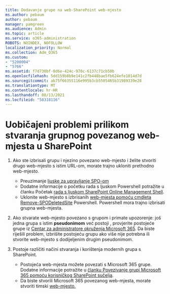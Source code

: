 ```yaml
---
title: Dodavanje grupe na web-SharePoint web-mjesto
ms.author: pebaum
author: pebaum
manager: pamgreen
ms.audience: Admin
ms.topic: article
ms.service: o365-administration
ROBOTS: NOINDEX, NOFOLLOW
localization_priority: Normal
ms.collection: Adm_O365
ms.custom:
- "5200004"
- "5766"
ms.assetid: f7d730bf-0d6e-424c-970c-6137c71cb50b
ms.openlocfilehash: 5dd159b8b9e141c2fb448bae5fb624efe1014d7d
ms.sourcegitcommit: ab75f66355116e995b3cb5505465b31989339e28
ms.translationtype: MT
ms.contentlocale: hr-HR
ms.lasthandoff: 08/13/2021
ms.locfileid: "58318116"
---
```

# <a name="common-issues-when-creating-a-group-connected-site-in-sharepoint"></a>Uobičajeni problemi prilikom stvaranja grupnog povezanog web-mjesta u SharePoint

1. Ako ste izbrisali grupu i njezino povezano web-mjesto i želite stvoriti drugo web-mjesto s istim URL-om, morate trajno ukloniti prethodno web-mjesto.

   - Preuzimanje [ljuske za upravljanje SPO-om](https://support.office.com/article/introduction-to-the-sharepoint-online-management-shell-c16941c3-19b4-4710-8056-34c034493429)
   - Dodatne informacije o početku rada s ljuskom Powershell potražite u članku Početak [rada s ljuskom SharePoint Online Management Shell](https://docs.microsoft.com/powershell/module/sharepoint-online/remove-sposite).
   - Uklonite web-mjesto s izbrisanih [web-mjesta pomoću cmdleta Remove-SPODeletedSite](https://docs.microsoft.com/powershell/module/sharepoint-online/remove-sposite?view=sharepoint-ps) Powershell. Powershell mora trajno izbrisati grupna web-mjesta.

1. Ako stvarate web-mjesto povezano s grupom i primate upozorenje: još jedna grupa s istim **pseudonimom** već postoji , provjerite postojeće grupe iz [Centar za administratore okruženja Microsoft 365](https://admin.microsoft.com/AdminPortal/Home#/groups). Da biste riješili problem, izbrišite postojeću grupu ako više nije potrebna ili stvorite web-mjesto s dodijeljenim drugim pseudonimom.

1. Postoje različiti načini stvaranja i korištenja modernih grupa s SharePoint.

   - Postojeća web-mjesta možete povezati s Microsoft 365 grupe. Dodatne informacije potražite u [članku Povezivanje grupi Microsoft 365 pomoću korisničkog SharePoint sučelja](https://docs.microsoft.com/sharepoint/dev/transform/modernize-connect-to-office365-group#connect-an-office-365-group-using-the-sharepoint-user-interface).
   - Da biste stvorili Microsoft 365 povezanog web-mjesta, morate stvoriti timski [web-mjesto.](https://admin.microsoft.com/sharepoint)
